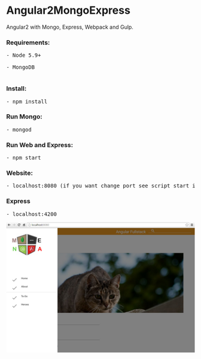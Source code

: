 # Angular2MongoExpress
Angular2 with Mongo, Express, Webpack and Gulp.

<h3>Requirements:</h3>
<pre>
- Node 5.9+<br>
- MongoDB<br>
</pre>

<h3>Install:</h3>
<pre>- npm install</pre>

<h3>Run Mongo:</h3>
<pre>- mongod </pre>

<h3>Run Web and Express:</h3>
<pre>- npm start </pre>

<h3>Website:</h3>
<pre>- localhost:8080 (if you want change port see script start into package.jon)</pre>

<h3>Express</h3>
<pre>- localhost:4200</pre>

![alt tag](https://github.com/vitantonioc/Angular2MongoExpress/blob/master/ng2.jpg)

